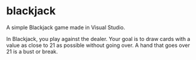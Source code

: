 # blackjack

A simple Blackjack game made in Visual Studio.

In Blackjack, you play against the dealer. Your goal is to draw cards with a value as close to 21 as possible without going over. A hand that goes over 21 is a bust or break.
